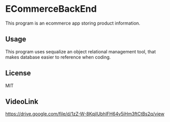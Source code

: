 # ECommerceBackEnd
This program is an ecommerce app storing product information.
## Usage
This program uses sequalize an object relational management tool, that makes database easier to reference when coding.
## License 
MIT
## VideoLink
https://drive.google.com/file/d/1zZ-W-8KqjIUbhlFH64v5iHm3ftCtBs2q/view
